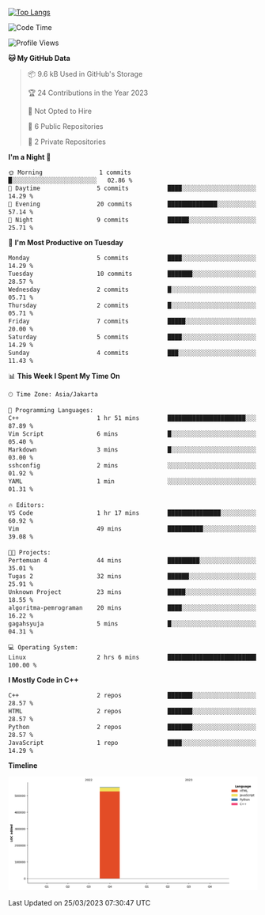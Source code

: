 [![Top Langs](https://github-readme-stats.vercel.app/api/top-langs/?username=gagahsyuja&theme=dracula&hide_border=true&border_radius=7)](https://github.com/anuraghazra/github-readme-stats)

<!--START_SECTION:waka-->
![Code Time](http://img.shields.io/badge/Code%20Time-2%20hrs%2010%20mins-blue)

![Profile Views](http://img.shields.io/badge/Profile%20Views-70-blue)

**🐱 My GitHub Data** 

> 📦 9.6 kB Used in GitHub's Storage 
 > 
> 🏆 24 Contributions in the Year 2023
 > 
> 🚫 Not Opted to Hire
 > 
> 📜 6 Public Repositories 
 > 
> 🔑 2 Private Repositories 
 > 
**I'm a Night 🦉** 

```text
🌞 Morning                1 commits           █░░░░░░░░░░░░░░░░░░░░░░░░   02.86 % 
🌆 Daytime                5 commits           ████░░░░░░░░░░░░░░░░░░░░░   14.29 % 
🌃 Evening                20 commits          ██████████████░░░░░░░░░░░   57.14 % 
🌙 Night                  9 commits           ██████░░░░░░░░░░░░░░░░░░░   25.71 % 
```
📅 **I'm Most Productive on Tuesday** 

```text
Monday                   5 commits           ████░░░░░░░░░░░░░░░░░░░░░   14.29 % 
Tuesday                  10 commits          ███████░░░░░░░░░░░░░░░░░░   28.57 % 
Wednesday                2 commits           █░░░░░░░░░░░░░░░░░░░░░░░░   05.71 % 
Thursday                 2 commits           █░░░░░░░░░░░░░░░░░░░░░░░░   05.71 % 
Friday                   7 commits           █████░░░░░░░░░░░░░░░░░░░░   20.00 % 
Saturday                 5 commits           ████░░░░░░░░░░░░░░░░░░░░░   14.29 % 
Sunday                   4 commits           ███░░░░░░░░░░░░░░░░░░░░░░   11.43 % 
```


📊 **This Week I Spent My Time On** 

```text
🕑︎ Time Zone: Asia/Jakarta

💬 Programming Languages: 
C++                      1 hr 51 mins        ██████████████████████░░░   87.89 % 
Vim Script               6 mins              █░░░░░░░░░░░░░░░░░░░░░░░░   05.40 % 
Markdown                 3 mins              █░░░░░░░░░░░░░░░░░░░░░░░░   03.00 % 
sshconfig                2 mins              ░░░░░░░░░░░░░░░░░░░░░░░░░   01.92 % 
YAML                     1 min               ░░░░░░░░░░░░░░░░░░░░░░░░░   01.31 % 

🔥 Editors: 
VS Code                  1 hr 17 mins        ███████████████░░░░░░░░░░   60.92 % 
Vim                      49 mins             ██████████░░░░░░░░░░░░░░░   39.08 % 

🐱‍💻 Projects: 
Pertemuan 4              44 mins             █████████░░░░░░░░░░░░░░░░   35.01 % 
Tugas 2                  32 mins             ██████░░░░░░░░░░░░░░░░░░░   25.91 % 
Unknown Project          23 mins             █████░░░░░░░░░░░░░░░░░░░░   18.55 % 
algoritma-pemrograman    20 mins             ████░░░░░░░░░░░░░░░░░░░░░   16.22 % 
gagahsyuja               5 mins              █░░░░░░░░░░░░░░░░░░░░░░░░   04.31 % 

💻 Operating System: 
Linux                    2 hrs 6 mins        █████████████████████████   100.00 % 
```

**I Mostly Code in C++** 

```text
C++                      2 repos             ███████░░░░░░░░░░░░░░░░░░   28.57 % 
HTML                     2 repos             ███████░░░░░░░░░░░░░░░░░░   28.57 % 
Python                   2 repos             ███████░░░░░░░░░░░░░░░░░░   28.57 % 
JavaScript               1 repo              ████░░░░░░░░░░░░░░░░░░░░░   14.29 % 
```



**Timeline**

![Lines of Code chart](https://raw.githubusercontent.com/gagahsyuja/gagahsyuja/master/assets/bar_graph.png)


 Last Updated on 25/03/2023 07:30:47 UTC
<!--END_SECTION:waka-->
